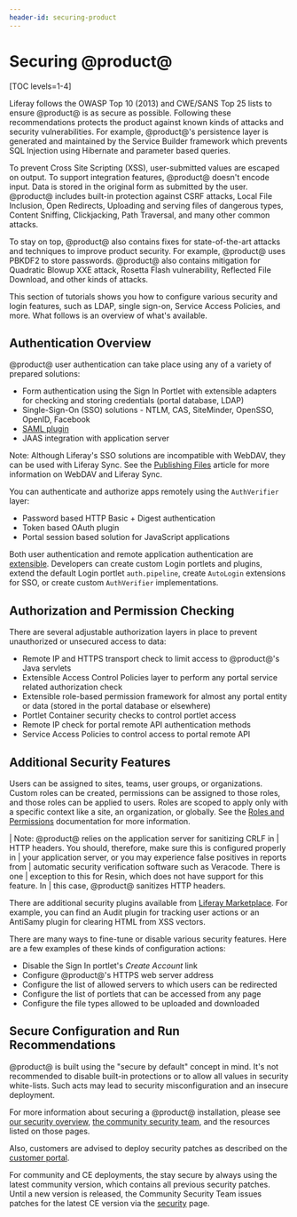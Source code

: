 ```yaml
---
header-id: securing-product
---
```


# Securing @product@

[TOC levels=1-4]

Liferay follows the OWASP Top 10 (2013) and CWE/SANS Top 25 lists to ensure
@product@ is as secure as possible. Following these recommendations protects the
product against known kinds of attacks and security vulnerabilities. For
example, @product@'s persistence layer is generated and maintained by the
Service Builder framework which prevents SQL Injection using Hibernate and
parameter based queries.

To prevent Cross Site Scripting (XSS), user-submitted values are escaped on
output. To support integration features, @product@ doesn't encode input. Data is
stored in the original form as submitted by the user. @product@ includes built-in
protection against CSRF attacks, Local File Inclusion, Open Redirects,
Uploading and serving files of dangerous types, Content Sniffing, Clickjacking,
Path Traversal, and many other common attacks.

To stay on top, @product@ also contains fixes for state-of-the-art attacks and
techniques to improve product security. For example, @product@ uses PBKDF2 to
store passwords. @product@ also contains mitigation for Quadratic Blowup XXE
attack, Rosetta Flash vulnerability, Reflected File Download, and other kinds
of attacks.

This section of tutorials shows you how to configure various security and login
features, such as LDAP, single sign-on, Service Access Policies, and more. What
follows is an overview of what's available. 

## Authentication Overview

@product@ user authentication can take place using any of a variety of prepared
solutions:

- Form authentication using the Sign In Portlet with extensible adapters for
  checking and storing credentials (portal database, LDAP)
- Single-Sign-On (SSO) solutions - NTLM, CAS, SiteMinder, OpenSSO, OpenID,
  Facebook
- [SAML plugin ](https://www.liferay.com/marketplace/-/mp/application/15188711)
- JAAS integration with application server

Note: Although Liferay's SSO solutions are incompatible with WebDAV, they can
be used with Liferay Sync. See the
[Publishing Files](/docs/7-1/user/-/knowledge_base/u/publishing-files) 
article for more information on WebDAV and Liferay Sync.

You can authenticate and authorize apps remotely using the `AuthVerifier` layer:

- Password based HTTP Basic + Digest authentication
- Token based OAuth plugin
- Portal session based solution for JavaScript applications

Both user authentication and remote application authentication are
[extensible](/docs/7-1/tutorials/-/knowledge_base/t/authentication-pipelines).
Developers can create custom Login portlets and plugins, extend the default
Login portlet `auth.pipeline`, create `AutoLogin` extensions for SSO, or create
custom `AuthVerifier` implementations.

## Authorization and Permission Checking

There are several adjustable authorization layers in place to prevent
unauthorized or unsecured access to data:

- Remote IP and HTTPS transport check to limit access to @product@'s Java
  servlets
- Extensible Access Control Policies layer to perform any portal service
  related authorization check
- Extensible role-based permission framework for almost any portal entity or
  data (stored in the portal database or elsewhere)
- Portlet Container security checks to control portlet access
- Remote IP check for portal remote API authentication methods
- Service Access Policies to control access to portal remote API

## Additional Security Features

Users can be assigned to sites, teams, user groups, or organizations. Custom
roles can be created, permissions can be assigned to those roles, and those
roles can be applied to users. Roles are scoped to apply only with a specific
context like a site, an organization, or globally. See the 
[Roles and Permissions](/docs/7-1/user/-/knowledge_base/u/roles-and-permissions) documentation for more information.

| Note: @product@ relies on the application server for sanitizing CRLF in
| HTTP headers. You should, therefore, make sure this is configured properly in
| your application server, or you may experience false positives in reports from
| automatic security verification software such as Veracode. There is one
| exception to this for Resin, which does not have support for this feature. In
| this case, @product@ sanitizes HTTP headers.

There are additional security plugins available from 
[Liferay Marketplace](https://www.liferay.com/marketplace). 
For example, you can find an Audit plugin for tracking user actions or an
AntiSamy plugin for clearing HTML from XSS vectors.

There are many ways to fine-tune or disable various security features. Here
are a few examples of these kinds of configuration actions:

- Disable the Sign In portlet's *Create Account* link
- Configure @product@'s HTTPS web server address
- Configure the list of allowed servers to which users can be redirected
- Configure the list of portlets that can be accessed from any page
- Configure the file types allowed to be uploaded and downloaded

## Secure Configuration and Run Recommendations

@product@ is built using the "secure by default" concept in mind. It's not
recommended to disable built-in protections or to allow all values in security
white-lists. Such acts may lead to security misconfiguration and an insecure
deployment.

For more information about securing a @product@ installation, please see 
[our security overview](https://portal.liferay.dev/learn/security/overview), 
[the community security team](https://portal.liferay.dev/people/community-security-team), 
and the resources listed on those pages.

Also, customers are advised to deploy security patches as described on the
[customer portal](https://www.liferay.com/group/customer/products/portal/security-vulnerability).

For community and CE deployments, the stay secure by always using the latest
community version, which contains all previous security patches. Until a new
version is released, the Community Security Team issues patches for the latest
CE version via the
[security](https://portal.liferay.dev/learn/security/overview)
page.
